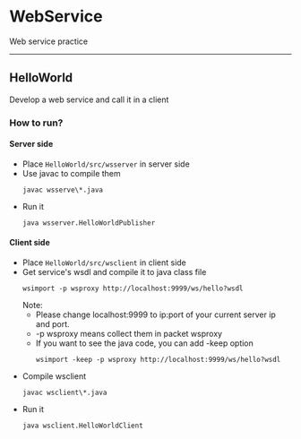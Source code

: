 # WebService
Web service practice

---

## HelloWorld
Develop a web service and call it in a client
### How to run?
#### Server side
- Place ```HelloWorld/src/wsserver``` in server side
- Use javac to compile them
  ``` shell
  javac wsserve\*.java
  ```
- Run it
  ``` shell
  java wsserver.HelloWorldPublisher
  ```
#### Client side
- Place ```HelloWorld/src/wsclient``` in client side
- Get service's wsdl and compile it to java class file
  ``` shell
  wsimport -p wsproxy http://localhost:9999/ws/hello?wsdl
  ```
  Note: 
  - Please change localhost:9999 to ip:port of your current server ip and port.
  - -p wsproxy means collect them in packet wsproxy
  - If you want to see the java code, you can add -keep option
    ``` shell
    wsimport -keep -p wsproxy http://localhost:9999/ws/hello?wsdl
    ```
- Compile wsclient
  ``` shell
  javac wsclient\*.java
  ```
- Run it
  ``` shell
  java wsclient.HelloWorldClient
  ```